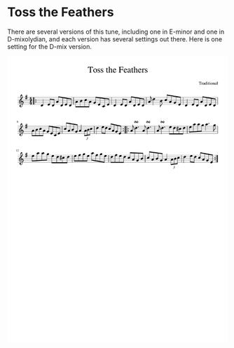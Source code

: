 # Toss the Feathers

There are several versions of this tune, including one in E-minor and one in D-mixolydian, and each version
has several settings out there. 
Here is one setting for the D-mix version.

![Toss the Feathers](Toss_the_Feathers-1.png)